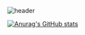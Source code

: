 <!--
**pariente1995/pariente1995** is a ✨ _special_ ✨ repository because its `README.md` (this file) appears on your GitHub profile.

Here are some ideas to get you started:

- 🔭 I’m currently working on ...
- 🌱 I’m currently learning ...
- 👯 I’m looking to collaborate on ...
- 🤔 I’m looking for help with ...
- 💬 Ask me about ...
- 📫 How to reach me: ...
- 😄 Pronouns: ...
- ⚡ Fun fact: ...
-->

![header](https://capsule-render.vercel.app/api?type=transparent&color=ff9900&height=300&section=header&text=웹개발자준비생☺️&fontSize=90&fontColor=ff9933)

[![Anurag's GitHub stats](https://github-readme-stats.vercel.app/api?username=pariente1995&show_icons=true&theme=dark)](https://github.com/anuraghazra/github-readme-stats)
